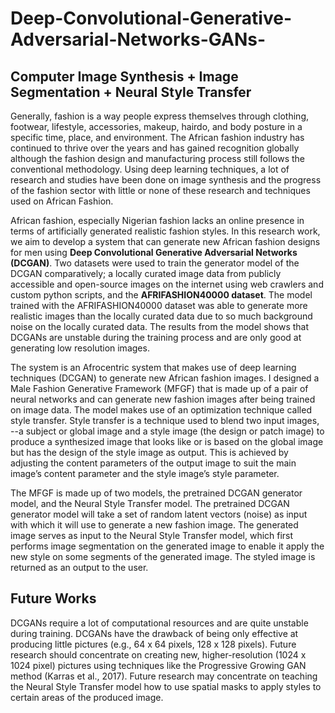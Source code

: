 # Deep-Convolutional-Generative-Adversarial-Networks-GANs-
## Computer Image Synthesis + Image Segmentation + Neural Style Transfer

<p>Generally, fashion is a way people express themselves through clothing, footwear, lifestyle, accessories, makeup, hairdo, and body posture in a specific time, place, and environment. The African fashion industry has continued to thrive over the years and has gained recognition globally although the fashion design and manufacturing process still follows the conventional methodology. Using deep learning techniques, a lot of research and studies have been done on image synthesis and the progress of the fashion sector with little or none of these research and techniques used on African Fashion.</p> 
<p>African fashion, especially Nigerian fashion lacks an online presence in terms of artificially generated realistic fashion styles. In this research work, we aim to develop a system that can generate new African fashion designs for men using <b>Deep Convolutional Generative Adversarial Networks (DCGAN)</b>. Two datasets were used to train the generator model of the DCGAN comparatively; a locally curated image data from publicly accessible and open-source images on the internet using web crawlers and custom python scripts, and the <b>AFRIFASHION40000 dataset</b>. The model trained with the AFRIFASHION40000 dataset was able to generate more realistic images than the locally curated data due to so much background noise on the locally curated data. The results from the model shows that DCGANs are unstable during the training process and are only good at generating low resolution images.</p>

<p>The system is an Afrocentric system that makes use of deep learning techniques (DCGAN) to generate new African fashion images. I designed a Male Fashion Generative Framework (MFGF) that is made up of a pair of neural networks and can generate new fashion images after being trained on image data. The model makes use of an optimization technique called style transfer. Style transfer is a technique used to blend two input images, --a subject or global image and a style image (the design or patch image) to produce a synthesized image that looks like or is based on the global image but has the design of the style image as output. This is achieved by adjusting the content parameters of the output image to suit the main image’s content parameter and the style image’s style parameter.</p>
<p>The MFGF is made up of two models, the pretrained DCGAN generator model, and the Neural Style Transfer model. The pretrained DCGAN generator model will take a set of random latent vectors (noise) as input with which it will use to generate a new fashion image. The generated image serves as input to the Neural Style Transfer model, which first performs image segmentation on the generated image to enable it apply the new style on some segments of the generated image. The styled image is returned as an output to the user.</p>

## Future Works
<p>DCGANs require a lot of computational resources and are quite unstable during training. DCGANs have the drawback of being only effective at producing little pictures (e.g., 64 x 64 pixels, 128 x 128 pixels). Future research should concentrate on creating new, higher-resolution (1024 x 1024 pixel) pictures using techniques like the Progressive Growing GAN method (Karras et al., 2017). Future research may concentrate on teaching the Neural Style Transfer model how to use spatial masks to apply styles to certain areas of the produced image.</p>

